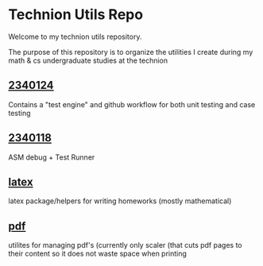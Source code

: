 # Technion Utils Repo
Welcome to my technion utils repository.

The purpose of this repository is to organize the utilities I create during my 
math & cs undergraduate studies at the technion


## [2340124](https://github.com/jamalabo1/technion-utils/tree/2340124)
Contains a "test engine" and github workflow for both unit testing and
case testing

## [2340118](https://github.com/jamalabo1/technion-utils/tree/2340118)
ASM debug + Test Runner

## [latex](https://github.com/jamalabo1/technion-utils/tree/latex)
latex package/helpers for writing homeworks (mostly mathematical)

## [pdf](https://github.com/jamalabo1/technion-utils/tree/pdf)
utilites for managing pdf's (currently only scaler (that cuts pdf pages to their content so it does not waste space when printing
